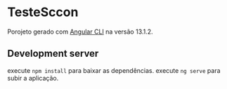 # TesteSccon

Porojeto gerado com [Angular CLI](https://github.com/angular/angular-cli) na versão 13.1.2.

## Development server

execute `npm install` para baixar as dependências.
execute `ng serve` para subir a aplicação.
